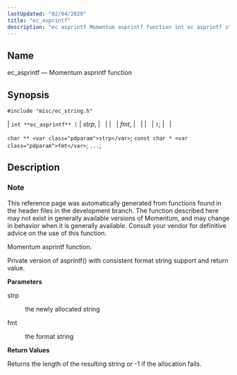 ```yaml
---
lastUpdated: "02/04/2020"
title: "ec_asprintf"
description: "ec asprintf Momentum asprintf function int ec asprintf strp fmt char strp const char fmt This reference page was automatically generated from functions found in the header files in the development branch The function described here may not exist in generally available versions of Momentum and may change in behavior..."
---
```


<a name="apis.ec_asprintf"></a> 
## Name

ec_asprintf — Momentum asprintf function

## Synopsis

`#include "misc/ec_string.h"`

| `int **ec_asprintf** (` | <var class="pdparam">strp</var>, |   |
|   | <var class="pdparam">fmt</var>, |   |
|   | `)`; |   |

`char ** <var class="pdparam">strp</var>`;
`const char * <var class="pdparam">fmt</var>`;
`...`;<a name="idp62805952"></a> 
## Description

### Note

This reference page was automatically generated from functions found in the header files in the development branch. The function described here may not exist in generally available versions of Momentum, and may change in behavior when it is generally available. Consult your vendor for definitive advice on the use of this function.

Momentum asprintf function.

Private version of asprintf() with consistent format string support and return value.

**<a name="idp62809328"></a> Parameters**

<dl class="variablelist">

<dt>strp</dt>

<dd>

the newly allocated string

</dd>

<dt>fmt</dt>

<dd>

the format string

</dd>

</dl>

**<a name="idp62813888"></a> Return Values**

Returns the length of the resulting string or -1 if the allocation fails.